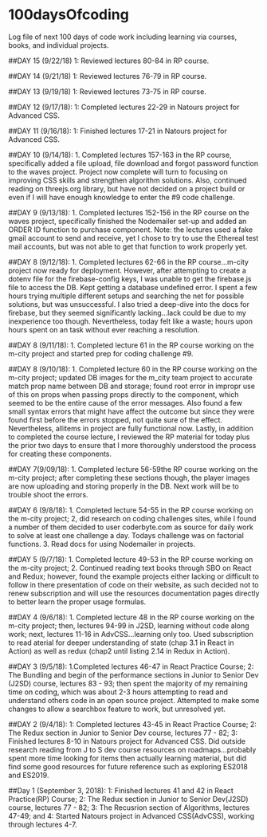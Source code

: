 # 100daysOfcoding
Log file of next 100 days of code work including learning via courses, books, and individual projects.

##DAY 15 (9/22/18) 1: Reviewed lectures 80-84 in RP course.

##DAY 14 (9/21/18) 1: Reviewed lectures 76-79 in RP course.

##DAY 13 (9/19/18) 1: Reviewed lectures 73-75 in RP course.

##DAY 12 (9/17/18): 1: Completed lectures 22-29 in Natours project for Advanced CSS.

##DAY 11 (9/16/18): 1: Finished lectures 17-21 in Natours project for Advanced CSS.

##DAY 10 (9/14/18): 1. Completed lectures 157-163 in the RP course, specifically added a file upload, file download and forgot password function to the waves project. Project now complete will turn to focusing on improving CSS skills and strengthen algorithm solutions.  Also, continued reading on threejs.org library, but have not decided on a project build or even if I will have enough knowledge to enter the #9 code challenge.

##DAY 9 (9/13/18): 1. Completed lectures 152-156 in the RP course on the waves project, specifically finished the Nodemailer set-up and added an ORDER ID function to purchase component.  Note: the lectures used a fake gmail account to send and receive, yet I chose to try to use the Ethereal test mail accounts, but was not able to get that function to work properly yet.

##DAY 8 (9/12/18): 1. Completed lectures 62-66 in the RP course...m-city project now ready for deployment.  However, after attempting to create a dotenv file for the firebase-config keys, I was unable to get the firebase.js file to access the DB.  Kept getting a database undefined error.  I spent a few hours trying multiple different setups and searching the net for possible solutions, but was unsuccessful.  I also tried a deep-dive into the docs for firebase, but they seemed significantly lacking...lack could be due to my inexperience too though.  Nevertheless, today felt like a waste; hours upon hours spent on an task without ever reaching a resolution.

##DAY 8 (9/11/18): 1. Completed lecture 61 in the RP course working on the m-city project and started prep for coding challenge #9.  

##DAY 8 (9/10/18): 1. Completed lecture 60 in the RP course working on the m-city project; updated DB images for the m_city team project to accurate match prop name between DB and storage; found root error in impropr use of this on props when passing props directly to the component, which seemed to be the entire cause of the error messages.  Also found a few small syntax errors that might have affect the outcome but since they were found first before the errors stopped, not quite sure of the effect.  Nevertheless, allitems in project are fully functional now.  Lastly, in addition to completed the course lecture, I reviewed the RP material for today plus the prior two days to ensure that I more thoroughly understood the process for creating these components.

##DAY 7(9/09/18): 1. Completed lecture 56-59the RP course working on the m-city project; after completing these sections though, the player images are now uploading and storing properly in the DB.  Next work will be to trouble shoot the errors.

##DAY 6 (9/8/18): 1. Completed lecture 54-55 in the RP course working on the m-city project; 2, did research on coding challenges sites, while I found a number of them decided to user coderbyte.com as source for daily work to solve at least one challenge a day.  Todays challenge was on factorial functions. 3. Read docs for using Nodemailer in projects.

##DAY 5 (9/7/18): 1. Completed lecture 49-53 in the RP course working on the m-city project; 2. Continued reading text books through SBO on React and Redux; however, found the example projects either lacking or difficult to follow in there presentation of code on their website, as such decided not to renew subscription and will use the resources documentation pages directly to better learn the proper usage formulas.

##DAY 4 (9/6/18):
    1. Completed lecture 48 in the RP course working on the m-city project; then, lectures 94-99 in J2SD, learning without code along work; next, lectures 11-16 in AdvCSS...learning only too.  Used subscription to read aterial for deeper understanding of state (chap 3.1 in React in Action) as well as redux (chap2 until listing 2.14 in Redux in Action).

##DAY 3 (9/5/18):
    1.Completed lectures 46-47 in React Practice Course; 2: The Bundling and begin of the performance sections in Junior to Senior Dev (J2SD) course, lectures 83 - 93; then spent the majority of my remaining time on coding, which was about 2-3 hours attempting to read and understand others code in an open source project. Attempted to make some changes to allow a searchbox feature to work, but unresolved yet.

##DAY 2 (9/4/18):
    1: Completed lectures 43-45 in React Practice Course; 2: The Redux section in Junior to Senior Dev course, lectures 77 - 82; 3: Finished lectures 8-10 in Natours project for Advanced CSS.  Did outside research reading from J to S dev course resources on roadmaps...probably spent more time looking for items then actually learning material, but did find some good resources for future reference such as exploring ES2018 and ES2019.

##Day 1 (September 3, 2018): 
  1: Finished lectures 41 and 42 in React Practice(RP) Course; 2: The Redux section in Junior to Senior Dev(J2SD) course, lectures 77 - 82; 3: The Recusrion section of Algorithms, lectures 47-49; and 4: Started Natours project in Advanced CSS(AdvCSS), working through lectures 4-7.
